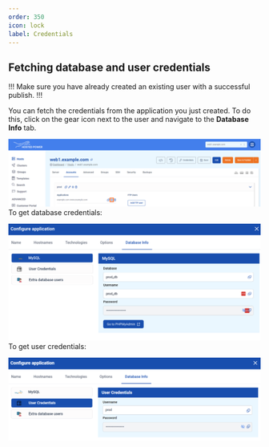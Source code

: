 ```yaml
---
order: 350
icon: lock
label: Credentials
---
```


## Fetching database and user credentials

!!!
Make sure you have already created an existing user with a successful publish.
!!!

You can fetch the credentials from the application you just created.
To do this, click on the gear icon next to the user and navigate to the **Database Info** tab.

![](../../../img/turbostackapp/newapp/tsa_gearwheel.png)
To get database credentials:

![](../../../img/turbostackapp/newapp/tsa_fetch_db_creds.png)
To get user credentials:

![](../../../img/turbostackapp/newapp/tsa_fetch_user_creds.png)